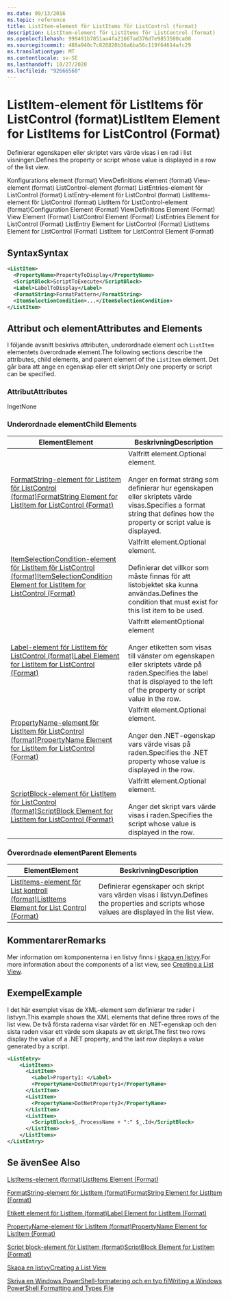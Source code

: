 ```yaml
---
ms.date: 09/13/2016
ms.topic: reference
title: ListItem-element för ListItems för ListControl (format)
description: ListItem-element för ListItems för ListControl (format)
ms.openlocfilehash: 999491b7851aa4fa21667ad376d7e9853500ca08
ms.sourcegitcommit: 488a940c7c828820b36a6ba56c119f64614afc29
ms.translationtype: MT
ms.contentlocale: sv-SE
ms.lasthandoff: 10/27/2020
ms.locfileid: "92666560"
---
```

# <a name="listitem-element-for-listitems-for-listcontrol-format"></a><span data-ttu-id="f926f-103">ListItem-element för ListItems för ListControl (format)</span><span class="sxs-lookup"><span data-stu-id="f926f-103">ListItem Element for ListItems for ListControl (Format)</span></span>

<span data-ttu-id="f926f-104">Definierar egenskapen eller skriptet vars värde visas i en rad i list visningen.</span><span class="sxs-lookup"><span data-stu-id="f926f-104">Defines the property or script whose value is displayed in a row of the list view.</span></span>

<span data-ttu-id="f926f-105">Konfigurations element (format) ViewDefinitions element (format) View-element (format) ListControl-element (format) ListEntries-element för ListControl (format) ListEntry-element för ListControl (format) ListItems-element för ListControl (format) ListItem för ListControl-element (format)</span><span class="sxs-lookup"><span data-stu-id="f926f-105">Configuration Element (Format) ViewDefinitions Element (Format) View Element (Format) ListControl Element (Format) ListEntries Element for ListControl (Format) ListEntry Element for ListControl (Format) ListItems Element for ListControl (Format) ListItem for ListControl Element (Format)</span></span>

## <a name="syntax"></a><span data-ttu-id="f926f-106">Syntax</span><span class="sxs-lookup"><span data-stu-id="f926f-106">Syntax</span></span>

```xml
<ListItem>
  <PropertyName>PropertyToDisplay</PropertyName>
  <ScriptBlock>ScriptToExecute</ScriptBlock>
  <Label>LabelToDisplay</Label>
  <FormatString>FormatPattern</FormatString>
  <ItemSelectionCondition>...</ItemSelectionCondition>
</ListItem>
```

## <a name="attributes-and-elements"></a><span data-ttu-id="f926f-107">Attribut och element</span><span class="sxs-lookup"><span data-stu-id="f926f-107">Attributes and Elements</span></span>

<span data-ttu-id="f926f-108">I följande avsnitt beskrivs attributen, underordnade element och `ListItem` elementets överordnade element.</span><span class="sxs-lookup"><span data-stu-id="f926f-108">The following sections describe the attributes, child elements, and parent element of the `ListItem` element.</span></span> <span data-ttu-id="f926f-109">Det går bara att ange en egenskap eller ett skript.</span><span class="sxs-lookup"><span data-stu-id="f926f-109">Only one property or script can be specified.</span></span>

### <a name="attributes"></a><span data-ttu-id="f926f-110">Attribut</span><span class="sxs-lookup"><span data-stu-id="f926f-110">Attributes</span></span>

<span data-ttu-id="f926f-111">Inget</span><span class="sxs-lookup"><span data-stu-id="f926f-111">None</span></span>

### <a name="child-elements"></a><span data-ttu-id="f926f-112">Underordnade element</span><span class="sxs-lookup"><span data-stu-id="f926f-112">Child Elements</span></span>

|<span data-ttu-id="f926f-113">Element</span><span class="sxs-lookup"><span data-stu-id="f926f-113">Element</span></span>|<span data-ttu-id="f926f-114">Beskrivning</span><span class="sxs-lookup"><span data-stu-id="f926f-114">Description</span></span>|
|-------------|-----------------|
|[<span data-ttu-id="f926f-115">FormatString-element för ListItem för ListControl (format)</span><span class="sxs-lookup"><span data-stu-id="f926f-115">FormatString Element for ListItem for ListControl (Format)</span></span>](./formatstring-element-for-listitem-for-listcontrol-format.md)|<span data-ttu-id="f926f-116">Valfritt element.</span><span class="sxs-lookup"><span data-stu-id="f926f-116">Optional element.</span></span><br /><br /> <span data-ttu-id="f926f-117">Anger en format sträng som definierar hur egenskapen eller skriptets värde visas.</span><span class="sxs-lookup"><span data-stu-id="f926f-117">Specifies a format string that defines how the property or script value is displayed.</span></span>|
|[<span data-ttu-id="f926f-118">ItemSelectionCondition-element för ListItem för ListControl (format)</span><span class="sxs-lookup"><span data-stu-id="f926f-118">ItemSelectionCondition Element for ListItem for ListControl (Format)</span></span>](./itemselectioncondition-element-for-listitem-for-listcontrol-format.md)|<span data-ttu-id="f926f-119">Valfritt element.</span><span class="sxs-lookup"><span data-stu-id="f926f-119">Optional element.</span></span><br /><br /> <span data-ttu-id="f926f-120">Definierar det villkor som måste finnas för att listobjektet ska kunna användas.</span><span class="sxs-lookup"><span data-stu-id="f926f-120">Defines the condition that must exist for this list item to be used.</span></span>|
|[<span data-ttu-id="f926f-121">Label-element för ListItem för ListControl (format)</span><span class="sxs-lookup"><span data-stu-id="f926f-121">Label Element for ListItem for ListControl (Format)</span></span>](./label-element-for-listitem-for-listcontrol-format.md)|<span data-ttu-id="f926f-122">Valfritt element</span><span class="sxs-lookup"><span data-stu-id="f926f-122">Optional element</span></span><br /><br /> <span data-ttu-id="f926f-123">Anger etiketten som visas till vänster om egenskapen eller skriptets värde på raden.</span><span class="sxs-lookup"><span data-stu-id="f926f-123">Specifies the label that is displayed to the left of the property or script value in the row.</span></span>|
|[<span data-ttu-id="f926f-124">PropertyName-element för ListItem för ListControl (format)</span><span class="sxs-lookup"><span data-stu-id="f926f-124">PropertyName Element for ListItem for ListControl (Format)</span></span>](./propertyname-element-for-listitem-for-listcontrol-format.md)|<span data-ttu-id="f926f-125">Valfritt element.</span><span class="sxs-lookup"><span data-stu-id="f926f-125">Optional element.</span></span><br /><br /> <span data-ttu-id="f926f-126">Anger den .NET-egenskap vars värde visas på raden.</span><span class="sxs-lookup"><span data-stu-id="f926f-126">Specifies the .NET property whose value is displayed in the row.</span></span>|
|[<span data-ttu-id="f926f-127">ScriptBlock-element för ListItem för ListControl (format)</span><span class="sxs-lookup"><span data-stu-id="f926f-127">ScriptBlock Element for ListItem for ListControl (Format)</span></span>](./scriptblock-element-for-listitem-for-listcontrol-format.md)|<span data-ttu-id="f926f-128">Valfritt element.</span><span class="sxs-lookup"><span data-stu-id="f926f-128">Optional element.</span></span><br /><br /> <span data-ttu-id="f926f-129">Anger det skript vars värde visas i raden.</span><span class="sxs-lookup"><span data-stu-id="f926f-129">Specifies the script whose value is displayed in the row.</span></span>|

### <a name="parent-elements"></a><span data-ttu-id="f926f-130">Överordnade element</span><span class="sxs-lookup"><span data-stu-id="f926f-130">Parent Elements</span></span>

|<span data-ttu-id="f926f-131">Element</span><span class="sxs-lookup"><span data-stu-id="f926f-131">Element</span></span>|<span data-ttu-id="f926f-132">Beskrivning</span><span class="sxs-lookup"><span data-stu-id="f926f-132">Description</span></span>|
|-------------|-----------------|
|[<span data-ttu-id="f926f-133">ListItems-element för List kontroll (format)</span><span class="sxs-lookup"><span data-stu-id="f926f-133">ListItems Element for List Control (Format)</span></span>](./listitems-element-for-listentry-for-listcontrol-format.md)|<span data-ttu-id="f926f-134">Definierar egenskaper och skript vars värden visas i listvyn.</span><span class="sxs-lookup"><span data-stu-id="f926f-134">Defines the properties and scripts whose values are displayed in the list view.</span></span>|

## <a name="remarks"></a><span data-ttu-id="f926f-135">Kommentarer</span><span class="sxs-lookup"><span data-stu-id="f926f-135">Remarks</span></span>

<span data-ttu-id="f926f-136">Mer information om komponenterna i en listvy finns i [skapa en listvy](./creating-a-list-view.md).</span><span class="sxs-lookup"><span data-stu-id="f926f-136">For more information about the components of a list view, see [Creating a List View](./creating-a-list-view.md).</span></span>

## <a name="example"></a><span data-ttu-id="f926f-137">Exempel</span><span class="sxs-lookup"><span data-stu-id="f926f-137">Example</span></span>

<span data-ttu-id="f926f-138">I det här exemplet visas de XML-element som definierar tre rader i listvyn.</span><span class="sxs-lookup"><span data-stu-id="f926f-138">This example shows the XML elements that define three rows of the list view.</span></span> <span data-ttu-id="f926f-139">De två första raderna visar värdet för en .NET-egenskap och den sista raden visar ett värde som skapats av ett skript.</span><span class="sxs-lookup"><span data-stu-id="f926f-139">The first two rows display the value of a .NET property, and the last row displays a value generated by a script.</span></span>

```xml
<ListEntry>
    <ListItems>
      <ListItem>
        <Label>Property1: </Label>
        <PropertyName>DotNetProperty1</PropertyName>
      </ListItem>
      <ListItem>
        <PropertyName>DotNetProperty2</PropertyName>
      </ListItem>
      <ListItem>
        <ScriptBlock>$_.ProcessName + ":" $_.Id</ScriptBlock>
      </ListItem>
    </ListItems>
</ListEntry>

```

## <a name="see-also"></a><span data-ttu-id="f926f-140">Se även</span><span class="sxs-lookup"><span data-stu-id="f926f-140">See Also</span></span>

[<span data-ttu-id="f926f-141">ListItems-element (format)</span><span class="sxs-lookup"><span data-stu-id="f926f-141">ListItems Element (Format)</span></span>](./listitems-element-for-listentry-for-listcontrol-format.md)

[<span data-ttu-id="f926f-142">FormatString-element för ListItem (format)</span><span class="sxs-lookup"><span data-stu-id="f926f-142">FormatString Element for ListItem (Format)</span></span>](./formatstring-element-for-listitem-for-listcontrol-format.md)

[<span data-ttu-id="f926f-143">Etikett element för ListItem (format)</span><span class="sxs-lookup"><span data-stu-id="f926f-143">Label Element for ListItem (Format)</span></span>](./label-element-for-listitem-for-listcontrol-format.md)

[<span data-ttu-id="f926f-144">PropertyName-element för ListItem (format)</span><span class="sxs-lookup"><span data-stu-id="f926f-144">PropertyName Element for ListItem (Format)</span></span>](./propertyname-element-for-listitem-for-listcontrol-format.md)

[<span data-ttu-id="f926f-145">Script block-element för ListItem (format)</span><span class="sxs-lookup"><span data-stu-id="f926f-145">ScriptBlock Element for ListItem (Format)</span></span>](./scriptblock-element-for-listitem-for-listcontrol-format.md)

[<span data-ttu-id="f926f-146">Skapa en listvy</span><span class="sxs-lookup"><span data-stu-id="f926f-146">Creating a List View</span></span>](./creating-a-list-view.md)

[<span data-ttu-id="f926f-147">Skriva en Windows PowerShell-formatering och en typ fil</span><span class="sxs-lookup"><span data-stu-id="f926f-147">Writing a Windows PowerShell Formatting and Types File</span></span>](./writing-a-powershell-formatting-file.md)
